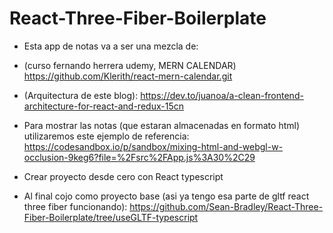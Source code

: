 # React-Three-Fiber-Boilerplate

- Esta app de notas va a ser una mezcla de:
 - (curso fernando herrera udemy, MERN CALENDAR) https://github.com/Klerith/react-mern-calendar.git
 - (Arquitectura de este blog): https://dev.to/juanoa/a-clean-frontend-architecture-for-react-and-redux-15cn

 - Para mostrar las notas (que estaran almacenadas en formato html) utilizaremos este ejemplo de referencia: https://codesandbox.io/p/sandbox/mixing-html-and-webgl-w-occlusion-9keg6?file=%2Fsrc%2FApp.js%3A30%2C29

 - Crear proyecto desde cero con React typescript
 - Al final cojo como proyecto base (asi ya tengo esa parte de gltf react three fiber funcionando): https://github.com/Sean-Bradley/React-Three-Fiber-Boilerplate/tree/useGLTF-typescript
